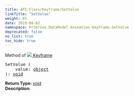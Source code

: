 ```yaml
---
title: API:Class/Keyframe/SetValue
linkTitle: "SetValue"
weight: 83
date: 2019-08-02
namespace: Primrose.DataModel.Animation.Keyframe.SetValue
deprecated: false
no_list: true
toc_hide: true
---
```

Method of <a href="/docs/api-reference/Class/Keyframe"><img src="/icons/silk/film.png"/>&nbsp;Keyframe</a>
<pre class="method-declaration">
SetValue (
    value: <a class="type" href="/docs/api-reference/System/object">object</a>
): <a class="type" href="/docs/api-reference/System/void">void</a></pre>
<b>Return Type: </b>
<a class="type" href="/docs/api-reference/System/void">void</a>
<br/>
<b>Description: </b>